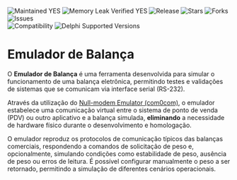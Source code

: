 ![Maintained YES](https://img.shields.io/badge/Maintained%3F-yes-green.svg?style=flat-square&color=important)
![Memory Leak Verified YES](https://img.shields.io/badge/Memory%20Leak%20Verified%3F-yes-green.svg?style=flat-square&color=important)
![Release](https://img.shields.io/github/v/release/antoniojmsjr/BuscaCEP?label=Latest%20release&style=flat-square&color=important)
![Stars](https://img.shields.io/github/stars/antoniojmsjr/BuscaCEP.svg?style=flat-square)
![Forks](https://img.shields.io/github/forks/antoniojmsjr/BuscaCEP.svg?style=flat-square)
![Issues](https://img.shields.io/github/issues/antoniojmsjr/BuscaCEP.svg?style=flat-square&color=blue)</br>
![Compatibility](https://img.shields.io/badge/Compatibility-VCL,%20Firemonkey-3db36a?style=flat-square)
![Delphi Supported Versions](https://img.shields.io/badge/Delphi%20Supported%20Versions-Seattle%20and%20higher-3db36a?style=flat-square)

# Emulador de Balança

O **Emulador de Balança** é uma ferramenta desenvolvida para simular o funcionamento de uma balança eletrônica, permitindo testes e validações de sistemas que se comunicam via interface serial (RS-232).

Através da utilização do [Null-modem Emulator (com0com)](https://sourceforge.net/projects/com0com
), o emulador estabelece uma comunicação virtual entre o sistema de ponto de venda (PDV) ou outro aplicativo e a balança simulada, **eliminando** a necessidade de hardware físico durante o desenvolvimento e homologação.

O emulador reproduz os protocolos de comunicação típicos das balanças comerciais, respondendo a comandos de solicitação de peso e, opcionalmente, simulando condições como estabilidade de peso, ausência de peso ou erros de leitura. É possível configurar manualmente o peso a ser retornado, permitindo a simulação de diferentes cenários operacionais.
